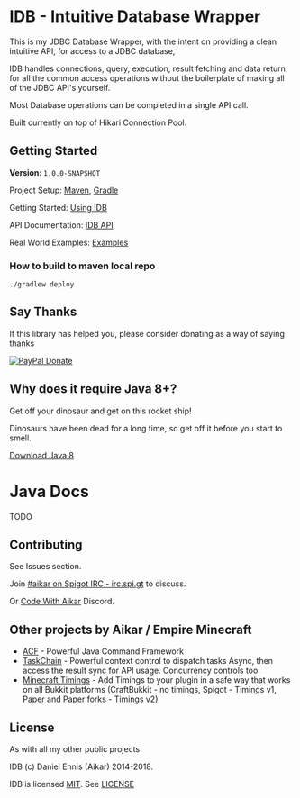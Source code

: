 # IDB - Intuitive Database Wrapper

This is my JDBC Database Wrapper, with the intent on providing a clean intuitive API, for access to a JDBC database,

IDB handles connections, query, execution, result fetching and data return for all the common access operations without the boilerplate of making all of the JDBC API's yourself.

Most Database operations can be completed in a single API call.

Built currently on top of Hikari Connection Pool.

## Getting Started

**Version**: `1.0.0-SNAPSHOT`

Project Setup: [Maven](https://github.com/aikar/db/wiki/Maven-Setup), [Gradle](https://github.com/aikar/db/wiki/Gradle-Setup)

Getting Started: [Using IDB](https://github.com/aikar/db/wiki/Using-IDB)

API Documentation: [IDB API](https://github.com/aikar/db/wiki/IDB-API)

Real World Examples: [Examples](https://github.com/aikar/db/wiki/Real-World-Examples)

### How to build to maven local repo
```
./gradlew deploy
```

## Say Thanks
If this library has helped you, please consider donating as a way of saying thanks

[![PayPal Donate](https://aikar.co/donate.png "Donate with PayPal")](https://paypal.me/empireminecraft)

## Why does it require Java 8+?
Get off your dinosaur and get on this rocket ship!

Dinosaurs have been dead for a long time, so get off it before you start to smell.

[Download Java 8](http://www.oracle.com/technetwork/java/javase/downloads/jdk8-downloads-2133151.html)

# Java Docs
TODO

## Contributing
See Issues section. 

Join [#aikar on Spigot IRC - irc.spi.gt](https://aikarchat.emc.gs) to discuss. 

Or [Code With Aikar](https://aikardiscord.emc.gs) Discord.

## Other projects by Aikar / Empire Minecraft
 - [ACF](https://acf.emc.gs) - Powerful Java Command Framework
 - [TaskChain](https://taskchain.emc.gs) - Powerful context control to dispatch tasks Async, then access the result sync for API usage. Concurrency controls too.
 - [Minecraft Timings](https://github.com/aikar/minecraft-timings/) - Add Timings to your plugin in a safe way that works on all Bukkit platforms (CraftBukkit - no timings, Spigot - Timings v1, Paper and Paper forks - Timings v2)

## License
As with all my other public projects

IDB (c) Daniel Ennis (Aikar) 2014-2018.

IDB is licensed [MIT](https://tldrlegal.com/license/mit-license). See [LICENSE](LICENSE)

